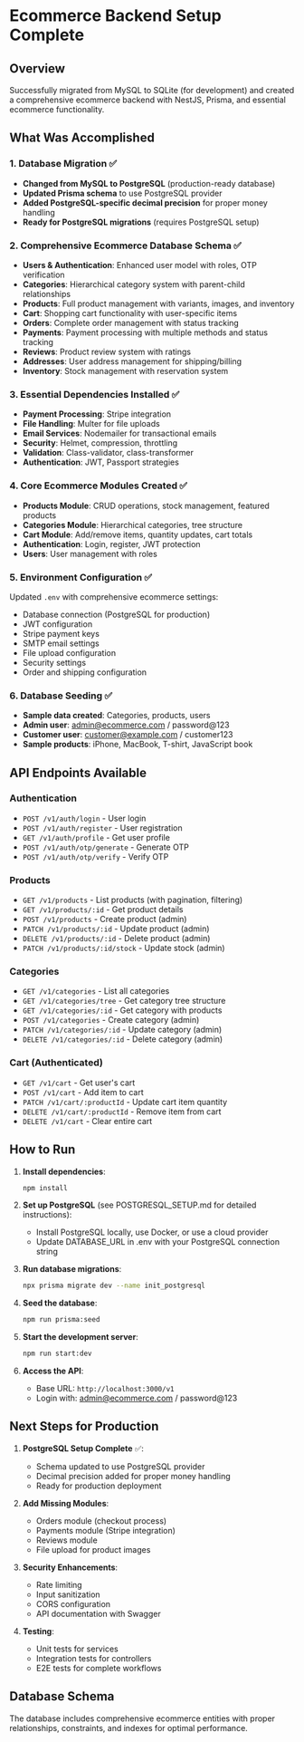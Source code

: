 # Ecommerce Backend Setup Complete

## Overview

Successfully migrated from MySQL to SQLite (for development) and created a comprehensive ecommerce backend with NestJS, Prisma, and essential ecommerce functionality.

## What Was Accomplished

### 1. Database Migration ✅

- **Changed from MySQL to PostgreSQL** (production-ready database)
- **Updated Prisma schema** to use PostgreSQL provider
- **Added PostgreSQL-specific decimal precision** for proper money handling
- **Ready for PostgreSQL migrations** (requires PostgreSQL setup)

### 2. Comprehensive Ecommerce Database Schema ✅

- **Users & Authentication**: Enhanced user model with roles, OTP verification
- **Categories**: Hierarchical category system with parent-child relationships
- **Products**: Full product management with variants, images, and inventory
- **Cart**: Shopping cart functionality with user-specific items
- **Orders**: Complete order management with status tracking
- **Payments**: Payment processing with multiple methods and status tracking
- **Reviews**: Product review system with ratings
- **Addresses**: User address management for shipping/billing
- **Inventory**: Stock management with reservation system

### 3. Essential Dependencies Installed ✅

- **Payment Processing**: Stripe integration
- **File Handling**: Multer for file uploads
- **Email Services**: Nodemailer for transactional emails
- **Security**: Helmet, compression, throttling
- **Validation**: Class-validator, class-transformer
- **Authentication**: JWT, Passport strategies

### 4. Core Ecommerce Modules Created ✅

- **Products Module**: CRUD operations, stock management, featured products
- **Categories Module**: Hierarchical categories, tree structure
- **Cart Module**: Add/remove items, quantity updates, cart totals
- **Authentication**: Login, register, JWT protection
- **Users**: User management with roles

### 5. Environment Configuration ✅

Updated `.env` with comprehensive ecommerce settings:

- Database connection (PostgreSQL for production)
- JWT configuration
- Stripe payment keys
- SMTP email settings
- File upload configuration
- Security settings
- Order and shipping configuration

### 6. Database Seeding ✅

- **Sample data created**: Categories, products, users
- **Admin user**: admin@ecommerce.com / password@123
- **Customer user**: customer@example.com / customer123
- **Sample products**: iPhone, MacBook, T-shirt, JavaScript book

## API Endpoints Available

### Authentication

- `POST /v1/auth/login` - User login
- `POST /v1/auth/register` - User registration
- `GET /v1/auth/profile` - Get user profile
- `POST /v1/auth/otp/generate` - Generate OTP
- `POST /v1/auth/otp/verify` - Verify OTP

### Products

- `GET /v1/products` - List products (with pagination, filtering)
- `GET /v1/products/:id` - Get product details
- `POST /v1/products` - Create product (admin)
- `PATCH /v1/products/:id` - Update product (admin)
- `DELETE /v1/products/:id` - Delete product (admin)
- `PATCH /v1/products/:id/stock` - Update stock (admin)

### Categories

- `GET /v1/categories` - List all categories
- `GET /v1/categories/tree` - Get category tree structure
- `GET /v1/categories/:id` - Get category with products
- `POST /v1/categories` - Create category (admin)
- `PATCH /v1/categories/:id` - Update category (admin)
- `DELETE /v1/categories/:id` - Delete category (admin)

### Cart (Authenticated)

- `GET /v1/cart` - Get user's cart
- `POST /v1/cart` - Add item to cart
- `PATCH /v1/cart/:productId` - Update cart item quantity
- `DELETE /v1/cart/:productId` - Remove item from cart
- `DELETE /v1/cart` - Clear entire cart

## How to Run

1. **Install dependencies**:

   ```bash
   npm install
   ```

2. **Set up PostgreSQL** (see POSTGRESQL_SETUP.md for detailed instructions):
   - Install PostgreSQL locally, use Docker, or use a cloud provider
   - Update DATABASE_URL in .env with your PostgreSQL connection string

3. **Run database migrations**:

   ```bash
   npx prisma migrate dev --name init_postgresql
   ```

4. **Seed the database**:

   ```bash
   npm run prisma:seed
   ```

5. **Start the development server**:

   ```bash
   npm run start:dev
   ```

6. **Access the API**:
   - Base URL: `http://localhost:3000/v1`
   - Login with: admin@ecommerce.com / password@123

## Next Steps for Production

1. **PostgreSQL Setup Complete** ✅:
   - Schema updated to use PostgreSQL provider
   - Decimal precision added for proper money handling
   - Ready for production deployment

2. **Add Missing Modules**:
   - Orders module (checkout process)
   - Payments module (Stripe integration)
   - Reviews module
   - File upload for product images

3. **Security Enhancements**:
   - Rate limiting
   - Input sanitization
   - CORS configuration
   - API documentation with Swagger

4. **Testing**:
   - Unit tests for services
   - Integration tests for controllers
   - E2E tests for complete workflows

## Database Schema

The database includes comprehensive ecommerce entities with proper relationships, constraints, and indexes for optimal performance.
